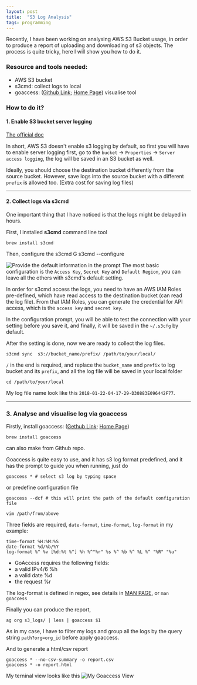 ```yaml
---
layout: post
title:  "S3 Log Analysis"
tags: programming
---
```


Recently, I have been working on analysing AWS S3 Bucket usage, in order to produce a report of uploading and downloading of s3 objects. The process is quite tricky, here I will show you how to do it.

### Resource and tools needed:

- AWS S3 bucket
- s3cmd: collect logs to local
- goaccess: ([Github Link][goaccess-github]; [Home Page][goaccess-home]) visualise tool


### How to do it?
#### 1. Enable S3 bucket server logging

[The official doc][enable-s3-doc]

In short, AWS S3 doesn't enable s3 logging by default, so first you will have to enable server logging first, go to the `bucket` -> `Properties` -> `Server access logging`, the log will be saved in an S3 bucket as well.

Ideally, you should choose the destination bucket differently from the source bucket. However, save logs into the source bucket with a different `prefix` is allowed too. (Extra cost for saving log files)

---
#### 2. Collect logs via s3cmd

One important thing that I have noticed is that the logs might be delayed in hours.

First, I installed **s3cmd** command line tool

    brew install s3cmd

Then, configure the s3cmd
G
    s3cmd --configure

![Provide the default information in the prompt]({{"/images/posts/log_analyse/1.png"}})
The most basic configuration is the `Access Key`, `Secret Key` and `Default Region`, you can leave all the others with s3cmd's default setting.

In order for s3cmd access the logs, you need to have an AWS IAM Roles pre-defined, which have read access to the destination bucket (can read the log file). From that IAM Roles, you can generate the credential for API access, which is the `access key` and `secret key`.

In the configuration prompt, you will be able to test the connection with your setting before you save it, and finally, it will be saved in the `~/.s3cfg` by default.

After the setting is done, now we are ready to collect the log files.

    s3cmd sync  s3://bucket_name/prefix/ /path/to/your/local/

`/` in the end is required, and replace the `bucket_name` and `prefix` to log bucket and its `prefix`, and all the log file will be saved in your local folder

    cd /path/to/your/local

My log file name look like this `2018-01-22-04-17-29-D30883E096442F77`.

---
### 3. Analyse and visualise log via goaccess
Firstly, install goaccess: ([Gethub Link][goaccess-github]; [Home Page][goaccess-home])

    brew install goaccess

can also make from Github repo.

Goaccess is quite easy to use, and it has s3 log format predefined, and it has the prompt to guide you when running, just do

    goaccess * # select s3 log by typing space

or predefine configuration file

    goaccess --dcf # this will print the path of the default configuration file

    vim /path/from/above

Three fields are required, `date-format`, `time-format`, `log-format`
in my example:

    time-format %H:%M:%S
    date-format %d/%b/%Y
    log-format %^ %v [%d:%t %^] %h %^"%r" %s %^ %b %^ %L %^ "%R" "%u"

- GoAccess requires the following fields:
- a valid IPv4/6 %h
- a valid date %d
- the request %r

The log-format is defined in regex, see details in [MAN PAGE][goaccess-manpage], or `man goaccess`

Finally you can produce the report,

    ag org s3_logs/ | less | goaccess $1

As in my case, I have to filter my logs and group all the logs by the query string `path?org=org_id` before apply goaccess.

And to generate a html/csv report

    goaccess * --no-csv-summary -o report.csv
    goaccess * -o report.html

My terninal view looks like this
![My Goaccess View]({{"/images/posts/log_analyse/2.png"}})

[goaccess-github]: https://github.com/allinurl/goaccess
[goaccess-home]: https://goaccess.io
[enable-s3-doc]: https://docs.aws.amazon.com/AmazonS3/latest/user-guide/server-access-logging.html
[goaccess-manpage]: https://goaccess.io/man#custom-log
